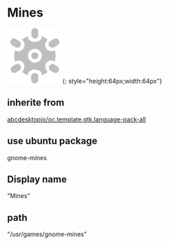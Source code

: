 # Mines
![gnome-mines.svg](/applications/icons/gnome-mines.svg){: style="height:64px;width:64px"}
## inherite from
[abcdesktopio/oc.template.gtk.language-pack-all](abcdesktopio/oc.template.gtk.language-pack-all.md)
## use ubuntu package
gnome-mines
## Display name
"Mines"
## path
"/usr/games/gnome-mines"
